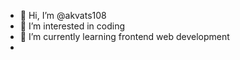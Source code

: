 - 👋 Hi, I’m @akvats108
- 👀 I’m interested in coding
- 🌱 I’m currently learning frontend web development
- 

<!---
akvats108/akvats108 is a ✨ special ✨ repository because its `README.md` (this file) appears on your GitHub profile.
You can click the Preview link to take a look at your changes.
--->
